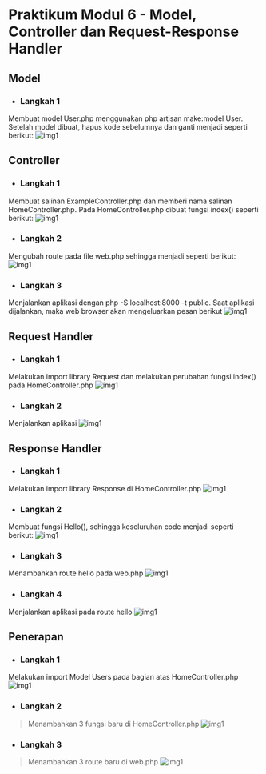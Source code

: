 # Praktikum Modul 6 - Model, Controller dan Request-Response Handler

## Model
* ### Langkah 1
Membuat model User.php menggunakan php artisan make:model User. Setelah model dibuat, hapus kode sebelumnya dan ganti menjadi seperti berikut:
![img1](../screenshot/6-2.png)

## Controller
* ### Langkah 1
Membuat salinan ExampleController.php dan memberi nama salinan HomeController.php. Pada HomeController.php dibuat fungsi index() seperti berikut:
![img1](../screenshot/6-1b.png)
* ### Langkah 2
Mengubah route pada file web.php sehingga menjadi seperti berikut:
![img1](../screenshot/6-2b.png)
* ### Langkah 3
Menjalankan aplikasi dengan php -S localhost:8000 -t public. Saat aplikasi dijalankan, maka web browser akan mengeluarkan pesan berikut
![img1](../screenshot/6-3b.png)

## Request Handler
* ### Langkah 1
Melakukan import library Request dan melakukan perubahan fungsi index() pada HomeController.php
![img1](../screenshot/6-1c2.png)
* ### Langkah 2
Menjalankan aplikasi
![img1](../screenshot/6-2c.png)

## Response Handler
* ### Langkah 1
Melakukan import library Response di HomeController.php
![img1](../screenshot/6-1d.png)
* ### Langkah 2
Membuat fungsi Hello(), sehingga keseluruhan code menjadi seperti berikut:
![img1](../screenshot/6-2d.png)
* ### Langkah 3
Menambahkan route hello pada web.php
![img1](../screenshot/6-3d.png)
* ### Langkah 4
Menjalankan aplikasi pada route hello
![img1](../screenshot/6-4d.png)

## Penerapan
* ### Langkah 1
Melakukan import Model Users pada bagian atas HomeController.php
![img1](../screenshot/6-1e.png)
* ### Langkah 2
> Menambahkan 3 fungsi baru di HomeController.php
![img1](../screenshot/6-2e.png)
* ### Langkah 3
> Menambahkan 3 route baru di web.php
![img1](../screenshot/6-3e.png)


